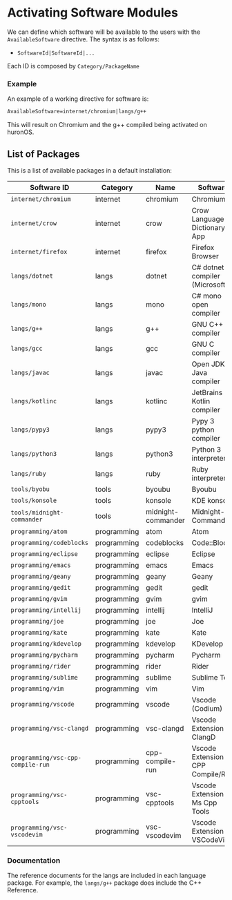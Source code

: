 # Activating Software Modules
We can define which software will be available to the users with the `AvailableSoftware` directive. 
The syntax is as follows:
- `SoftwareId|SoftwareId|...`

Each ID is composed by `Category/PackageName`

### Example
An example of a working directive for software is:
```txt
AvailableSoftware=internet/chromium|langs/g++
```
This will result on Chromium and the g++ compiled being activated on huronOS.

## List of Packages
This is a list of available packages in a default installation:

| Software ID                                  | Category    | Name               | Software |
| -------------------------------------------- | ----------- | ------------------ | -------- |
| `internet/chromium`                          | internet    | chromium           | Chromium |
| `internet/crow`                              | internet    | crow               | Crow Language Dictionary App |
| `internet/firefox`                           | internet    | firefox            | Firefox Browser |
| `langs/dotnet`                               | langs       | dotnet             | C# dotnet compiler (Microsoft) |
| `langs/mono`                                 | langs       | mono               | C# mono open compiler |
| `langs/g++`                                  | langs       | g++                | GNU C++ compiler |
| `langs/gcc`                                  | langs       | gcc                | GNU C compiler |
| `langs/javac`                                | langs       | javac              | Open JDK Java compiler |
| `langs/kotlinc`                              | langs       | kotlinc            | JetBrains Kotlin compiler |
| `langs/pypy3`                                | langs       | pypy3              | Pypy 3 python compiler |
| `langs/python3`                              | langs       | python3            | Python 3 interpreter |
| `langs/ruby`                                 | langs       | ruby               | Ruby interpreter |
| `tools/byobu`                                | tools       | byoubu             | Byoubu |
| `tools/konsole`                              | tools       | konsole            | KDE konsole |
| `tools/midnight-commander`                   | tools       | midnight-commander | Midnight-Commander
| `programming/atom`                           | programming | atom               | Atom |
| `programming/codeblocks`                     | programming | codeblocks         | Code::Blocks |
| `programming/eclipse`                        | programming | eclipse            | Eclipse |
| `programming/emacs`                          | programming | emacs              | Emacs |
| `programming/geany`                          | programming | geany              | Geany |
| `programming/gedit`                          | programming | gedit              | gedit |
| `programming/gvim`                           | programming | gvim               | gvim |
| `programming/intellij`                       | programming | intellij           | IntelliJ |
| `programming/joe`                            | programming | joe                | Joe |
| `programming/kate`                           | programming | kate               | Kate |
| `programming/kdevelop`                       | programming | kdevelop           | KDevelop |
| `programming/pycharm`                        | programming | pycharm            | Pycharm |
| `programming/rider`                          | programming | rider              | Rider |
| `programming/sublime`                        | programming | sublime            | Sublime Text |
| `programming/vim`                            | programming | vim                | Vim |
| `programming/vscode`                         | programming | vscode             | Vscode (Codium) |
| `programming/vsc-clangd`                     | programming | vsc-clangd         | Vscode Extension ClangD |
| `programming/vsc-cpp-compile-run`            | programming | cpp-compile-run    | Vscode Extension CPP Compile/Run |
| `programming/vsc-cpptools`                   | programming | vsc-cpptools       | Vscode Extension Ms Cpp Tools |
| `programming/vsc-vscodevim`                  | programming | vsc-vscodevim      | Vscode Extension VSCodeVim |

### Documentation
The reference documents for the langs are included in each language package. 
For example, the `langs/g++` package does include the C++ Reference.